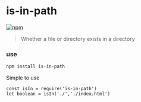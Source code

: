 # is-in-path

<a href="https://www.npmjs.com/package/zcoil"><img alt="npm" src="https://img.shields.io/npm/v/is-in-path.svg?style=flat-square"></a>

> Whether a file or directory exists in a directory

### use

```bash
npm install is-in-path
```

Simple to use

```
const isIn = require('is-in-path')
let boolean = isIn('./','./index.html')
```

